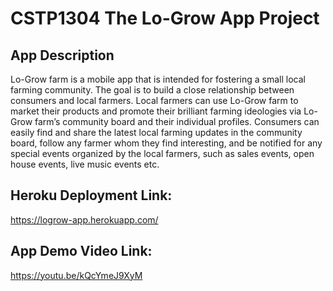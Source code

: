 # CSTP1304 The Lo-Grow App Project

## App Description

Lo-Grow farm is a mobile app that is intended for fostering a small local farming community. The goal is to build a close relationship between consumers and local farmers. Local farmers can use Lo-Grow farm to market their products and promote their brilliant farming ideologies via Lo-Grow farm’s community board and their individual profiles. Consumers can easily find and share the latest local farming updates in the community board, follow any farmer whom they find interesting, and be notified for any special events organized by the local farmers, such as sales events, open house events, live music events etc.

## Heroku Deployment Link: 
https://logrow-app.herokuapp.com/

## App Demo Video Link:
https://youtu.be/kQcYmeJ9XyM
